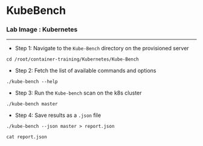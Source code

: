 # KubeBench

### **Lab Image : Kubernetes**

---

* Step 1: Navigate to the `Kube-Bench` directory on the provisioned server

```commandline
cd /root/container-training/Kubernetes/Kube-Bench
```

* Step 2: Fetch the list of available commands and options

```commandline
./kube-bench --help
```

* Step 3: Run the `Kube-bench` scan on the k8s cluster

```commandline
./kube-bench master
```

* Step 4: Save results as a `.json` file

```commandline
./kube-bench --json master > report.json
```
```commandline
cat report.json
```

